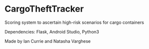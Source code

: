 # CargoTheftTracker
Scoring system to ascertain high-risk scenarios for cargo containers 

Dependencies: Flask, Android Studio, Python3

Made by Ian Currie and Natasha Varghese
